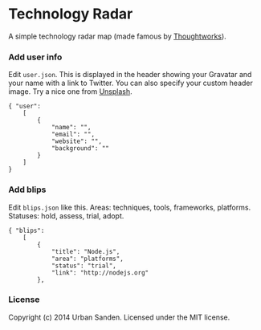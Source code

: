 # Technology Radar

A simple technology radar map (made famous by [Thoughtworks](http://www.thoughtworks.com/radar)).

### Add user info

Edit ``user.json``. This is displayed in the header showing your Gravatar and your name with a link to Twitter. You can also specify your custom header image. Try a nice one from [Unsplash](http://unsplash.com).

	{ "user":
	    [
	        {
	            "name": "",
	            "email": "",
	            "website": "",
	            "background": ""
	        }
	    ]
	}

### Add blips

Edit ``blips.json`` like this. Areas: techniques, tools, frameworks, platforms. Statuses: hold, assess, trial, adopt.

	{ "blips":
	    [
	        {
	            "title": "Node.js",
	            "area": "platforms",
	            "status": "trial",
	            "link": "http://nodejs.org"
	        },



### License
Copyright (c) 2014 Urban Sanden. Licensed under the MIT license.
